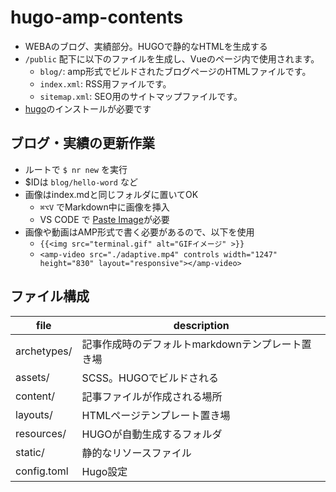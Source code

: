 # hugo-amp-contents
- WEBAのブログ、実績部分。HUGOで静的なHTMLを生成する
- `/public` 配下に以下のファイルを生成し、Vueのページ内で使用されます。
  - `blog/`: amp形式でビルドされたブログページのHTMLファイルです。
  - `index.xml`: RSS用ファイルです。
  - `sitemap.xml`: SEO用のサイトマップファイルです。
- [hugo](https://gohugo.io/)のインストールが必要です

## ブログ・実績の更新作業
- ルートで `$ nr new` を実行
- $IDは `blog/hello-word` など
- 画像はindex.mdと同じフォルダに置いてOK
  - `⌘⌥V` でMarkdown中に画像を挿入
  - VS CODE で [Paste Image](https://marketplace.visualstudio.com/items?itemName=mushan.vscode-paste-image)が必要
- 画像や動画はAMP形式で書く必要があるので、以下を使用
  - `{{<img src="terminal.gif" alt="GIFイメージ" >}}`
  - `<amp-video src="./adaptive.mp4" controls width="1247" height="830" layout="responsive"></amp-video>`

## ファイル構成
file | description
--|--
archetypes/ | 記事作成時のデフォルトmarkdownテンプレート置き場
assets/ | SCSS。HUGOでビルドされる
content/ | 記事ファイルが作成される場所
layouts/ | HTMLページテンプレート置き場
resources/ | HUGOが自動生成するフォルダ
static/ | 静的なリソースファイル
config.toml | Hugo設定
